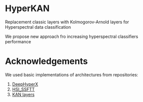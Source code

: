 # HyperKAN
Replacement classic layers with Kolmogorov-Arnold layers for Hyperspectral data classification

We propose new approach fro increasing hyperspectral classifiers performance


# Acknowledgements
We used basic implementations of architectures from repositories:

1) [DeepHyperX](https://github.com/nshaud/DeepHyperX)
2) [HSI_SSFTT](https://github.com/zgr6010/HSI_SSFTT)
3) [KAN layers](https://github.com/IvanDrokin/torch-conv-kan)
